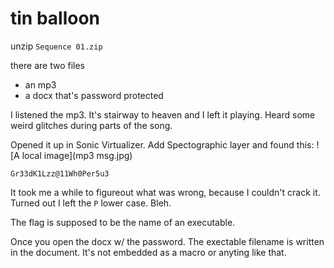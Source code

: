 # tin balloon

unzip `Sequence 01.zip`

there are two files 
- an mp3
- a docx that's password protected

I listened the mp3. It's stairway to heaven and I left it playing. Heard some weird glitches during parts of the song.

Opened it up in Sonic Virtualizer. Add Spectographic layer and found this:
![A local image](mp3 msg.jpg)

`Gr33dK1Lzz@11Wh0Per5u3`

It took me a while to figureout what was wrong, because I couldn't crack it. Turned out I left the `P` lower case. Bleh.

The flag is supposed to be the name of an executable. 

Once you open the docx w/ the password. The exectable filename is written in the document. It's not embedded as a macro or anyting like that.

